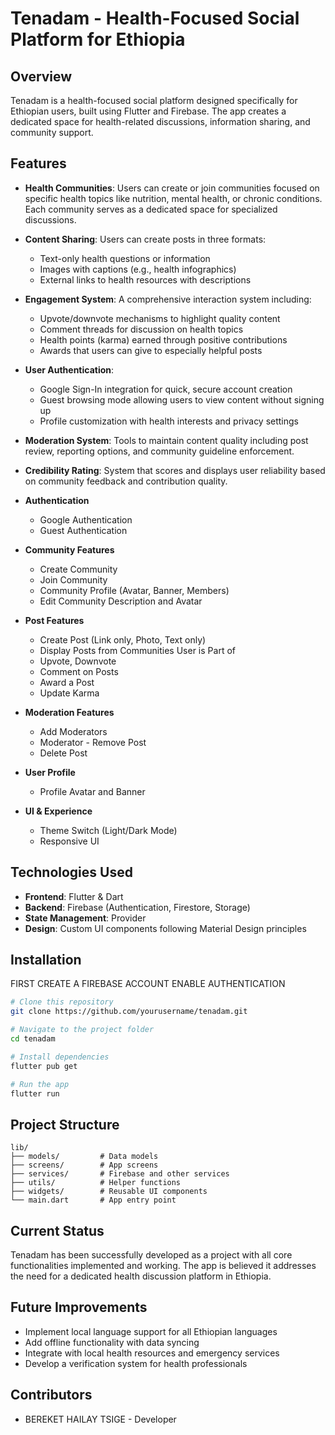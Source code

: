 # Tenadam - Health-Focused Social Platform for Ethiopia

## Overview
Tenadam is a health-focused social platform designed specifically for Ethiopian users, built using Flutter and Firebase. The app creates a dedicated space for health-related discussions, information sharing, and community support.

## Features

- **Health Communities**: Users can create or join communities focused on specific health topics like nutrition, mental health, or chronic conditions. Each community serves as a dedicated space for specialized discussions.

- **Content Sharing**: Users can create posts in three formats:
  - Text-only health questions or information
  - Images with captions (e.g., health infographics)
  - External links to health resources with descriptions

- **Engagement System**: A comprehensive interaction system including:
  - Upvote/downvote mechanisms to highlight quality content
  - Comment threads for discussion on health topics
  - Health points (karma) earned through positive contributions
  - Awards that users can give to especially helpful posts

- **User Authentication**: 
  - Google Sign-In integration for quick, secure account creation
  - Guest browsing mode allowing users to view content without signing up
  - Profile customization with health interests and privacy settings

- **Moderation System**: Tools to maintain content quality including post review, reporting options, and community guideline enforcement.

- **Credibility Rating**: System that scores and displays user reliability based on community feedback and contribution quality.


- **Authentication**  
  - Google Authentication  
  - Guest Authentication  

- **Community Features**  
  - Create Community  
  - Join Community  
  - Community Profile (Avatar, Banner, Members)  
  - Edit Community Description and Avatar  

- **Post Features**  
  - Create Post (Link only, Photo, Text only)  
  - Display Posts from Communities User is Part of  
  - Upvote, Downvote  
  - Comment on Posts  
  - Award a Post  
  - Update Karma  

- **Moderation Features**  
  - Add Moderators  
  - Moderator - Remove Post  
  - Delete Post  

- **User Profile**  
  - Profile Avatar and Banner  

- **UI & Experience**  
  - Theme Switch (Light/Dark Mode)  
  - Responsive UI

## Technologies Used
- **Frontend**: Flutter & Dart
- **Backend**: Firebase (Authentication, Firestore, Storage)
- **State Management**: Provider
- **Design**: Custom UI components following Material Design principles



## Installation

FIRST CREATE A FIREBASE ACCOUNT 
ENABLE AUTHENTICATION
```bash
# Clone this repository
git clone https://github.com/yourusername/tenadam.git

# Navigate to the project folder
cd tenadam

# Install dependencies
flutter pub get

# Run the app
flutter run
```

## Project Structure
```
lib/
├── models/         # Data models
├── screens/        # App screens
├── services/       # Firebase and other services
├── utils/          # Helper functions
├── widgets/        # Reusable UI components
└── main.dart       # App entry point
```

## Current Status
Tenadam has been successfully developed as a project with all core functionalities implemented and working. The app is believed it addresses the need for a dedicated health discussion platform in Ethiopia.

## Future Improvements
- Implement local language support for all Ethiopian languages
- Add offline functionality with data syncing
- Integrate with local health resources and emergency services
- Develop a verification system for health professionals

## Contributors
- BEREKET HAILAY TSIGE - Developer

